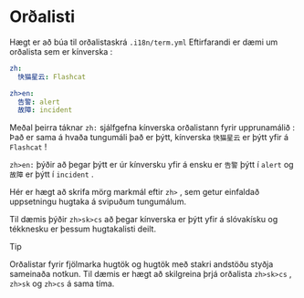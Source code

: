 # Orðalisti

Hægt er að búa til orðalistaskrá `.i18n/term.yml` Eftirfarandi er dæmi um orðalista sem er kínverska :

```yml
zh:
  快猫星云: Flashcat

zh>en:
  告警: alert
  故障: incident
```

Meðal þeirra táknar `zh:` sjálfgefna kínverska orðalistann fyrir upprunamálið : Það er sama á hvaða tungumáli það er þýtt, kínverska `快猫星云` er þýtt yfir á `Flashcat` !

`zh>en:` þýðir að þegar þýtt er úr kínversku yfir á ensku er `告警` þýtt í `alert` og `故障` er þýtt í `incident` .

Hér er hægt að skrifa mörg markmál eftir `zh>` , sem getur einfaldað uppsetningu hugtaka á svipuðum tungumálum.

Til dæmis þýðir `zh>sk>cs` að þegar kínverska er þýtt yfir á slóvakísku og tékknesku er þessum hugtakalisti deilt.

> [!TIP]
> Orðalistar fyrir fjölmarka hugtök og hugtök með stakri andstöðu styðja sameinaða notkun. Til dæmis er hægt að skilgreina þrjá orðalista `zh>sk>cs` , `zh>sk` og `zh>cs` á sama tíma.